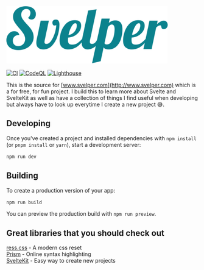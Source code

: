 <img height="150" alt="Svelper" src="/static/svelper-logo.svg" />

[![CI](https://github.com/shadovo/svelper/actions/workflows/ci.yml/badge.svg?branch=main)](https://github.com/shadovo/svelper/actions/workflows/ci.yml)
[![CodeQL](https://github.com/shadovo/svelper/actions/workflows/codeql-analysis.yml/badge.svg)](https://github.com/shadovo/svelper/actions/workflows/codeql-analysis.yml)
[![Lighthouse](https://github.com/shadovo/svelper/actions/workflows/lighthouse-production.yml/badge.svg?branch=main)](https://github.com/shadovo/svelper/actions/workflows/lighthouse-production.yml)

This is the source for [www.svelper.com](http://www.svelper.com) which is a for free, for fun project. I build this to learn more about Svelte and SvelteKit as well as have a collection of things I find useful when developing but always have to look up everytime I create a new project 😅.

## Developing

Once you've created a project and installed dependencies with `npm install` (or `pnpm install` or `yarn`), start a development server:

```bash
npm run dev
```

## Building

To create a production version of your app:

```bash
npm run build
```

You can preview the production build with `npm run preview`.

## Great libraries that you should check out

[ress.css](https://github.com/filipelinhares/ress) - A modern css reset  
[Prism](https://prismjs.com/) - Online syntax highlighting  
[SvelteKit](https://kit.svelte.dev/) - Easy way to create new projects
